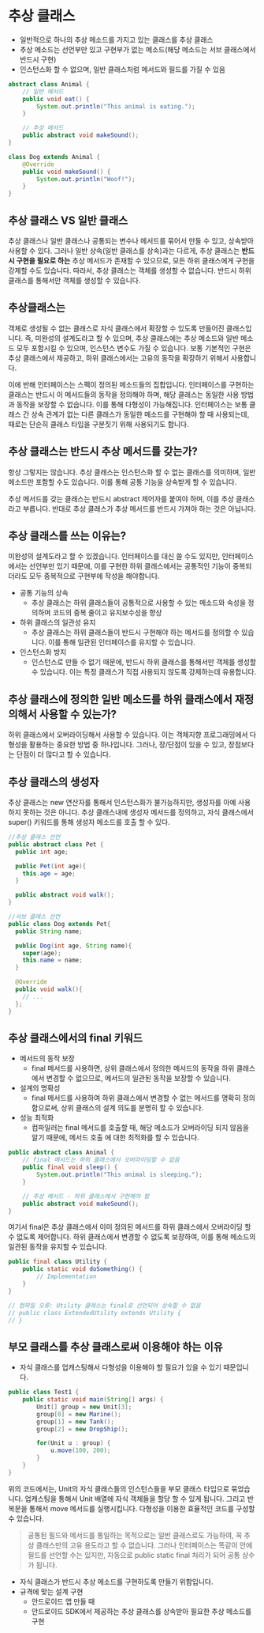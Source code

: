 # 추상 클래스

- 일반적으로 하나의 추상 메소드를 가지고 있는 클래스를 추상 클래스
- 추상 메소드는 선언부만 있고 구현부가 없는 메소드(해당 메소드는 서브 클래스에서 반드시 구현)
- 인스턴스화 할 수 없으며, 일반 클래스처럼 메서드와 필드를 가질 수 있음

```java
abstract class Animal {
    // 일반 메서드
    public void eat() {
        System.out.println("This animal is eating.");
    }

    // 추상 메서드
    public abstract void makeSound();
}

class Dog extends Animal {
    @Override
    public void makeSound() {
        System.out.println("Woof!");
    }
}
```

## 추상 클래스 VS 일반 클래스

추상 클래스나 일반 클래스나 공통되는 변수나 메서드를 묶어서 만들 수 있고, 상속받아 사용할 수 있다.
그러나 일반 상속(일반 클래스를 상속)과는 다르게, 추상 클래스는 **반드시 구현을 필요로 하는** 추상
메서드가 존재할 수 있으므로, 모든 하위 클래스에게 구현을 강제할 수도 있습니다. 따라서, 추상 클래스는
객체를 생성할 수 없습니다. 반드시 하위 클래스를 통해서만 객체를 생성할 수 있습니다.

## 추상클래스는

객체로 생성될 수 없는 클래스로 자식 클래스에서 확장할 수 있도록 만들어진 클래스입니다. 즉, 미완성의
설계도라고 할 수 있으며, 추상 클래스에는 추상 메소드와 일반 메소드 모두 포함시킬 수 있으며, 인스턴스
변수도 가질 수 있습니다. 보통 기본적인 구현은 추상 클래스에서 제공하고, 하위 클래스에서는 고유의
동작을 확장하기 위해서 사용합니다.

이에 반해 인터페이스는 스펙이 정의된 메소드들의 집합입니다. 인터페이스를 구현하는 클래스는 반드시 이
메서드들의 동작을 정의해야 하며, 해당 클래스는 동일한 사용 방법과 동작을 보장할 수 없습니다.
이를 통해 다형성이 가능해집니다. 인터페이스는 보통 클래스 간 상속 관계가 없는 다른 클래스가 동일한
메소드를 구현해야 할 때 사용되는데, 때로는 단순히 클래스 타입을 구분짓기 위해 사용되기도 합니다.

## 추상 클래스는 반드시 추상 메서드를 갖는가?

항상 그렇지는 않습니다. 추상 클래스는 인스턴스화 할 수 없는 클래스를 의미하며, 일반 메소드만 포함할 수도
있습니다. 이를 통해 공통 기능을 상속받게 할 수 있습니다.

추상 메서드를 갖는 클래스는 반드시 abstract 제어자를 붙여야 하며, 이를 추상 클래스라고 부릅니다.
반대로 추상 클래스가 추상 메서드를 반드시 가져야 하는 것은 아닙니다.

## 추상 클래스를 쓰는 이유는?

미완성의 설계도라고 할 수 있겠습니다. 인터페이스를 대신 쓸 수도 있지만, 인터페이스에서는 선언부만 있기
때문에, 이를 구현한 하위 클래스에서는 공통적인 기능이 중복되더라도 모두 중복적으로 구현부에 작성을
해야합니다.

- 공통 기능의 상속
  - 추상 클래스는 하위 클래스들이 공통적으로 사용할 수 있는 메소드와 속성을 정의하며 코드의 중복 줄이고
    유지보수성을 향상
- 하위 클래스의 일관성 유지
  - 추상 클래스는 하위 클래스들이 반드시 구현해야 하는 메서드를 정의할 수 있습니다. 이를 통해 일관된
    인터페이스를 유지할 수 있습니다.
- 인스턴스화 방지
  - 인스턴스로 만들 수 없기 때문에, 반드시 하위 클래스를 통해서만 객체를 생성할 수 있습니다.
    이는 특정 클래스가 직접 사용되지 않도록 강제하는데 유용합니다.

## 추상 클래스에 정의한 일반 메소드를 하위 클래스에서 재정의해서 사용할 수 있는가?

하위 클래스에서 오버라이딩해서 사용할 수 있습니다. 이는 객체지향 프로그래밍에서 다형성을 활용하는
중요한 방법 중 하나입니다. 그러나, 장/단점이 있을 수 있고, 장점보다는 단점이 더 많다고 할 수 있습니다.

## 추상 클래스의 생성자

추상 클래스는 new 연산자를 통해서 인스턴스화가 불가능하지만, 생성자를 아예 사용하지 못하는 것은 아니다.
추상 클래스내에 생성자 메서드를 정의하고, 자식 클래스에서 super() 키워드를 통해 생성자 메소드를
호출 할 수 있다.

```java
//추상 클래스 선언
public abstract class Pet {
  public int age;

  public Pet(int age){
    this.age = age;
  }

  public abstract void walk();
}

//서브 클래스 선언
public class Dog extends Pet{
  public String name;

  public Dog(int age, String name){
    super(age);
    this.name = name;
  }

  @Override
  public void walk(){
    // ...
  };
}
```

## 추상 클래스에서의 final 키워드

- 메서드의 동작 보장
  - final 메서드를 사용하면, 상위 클래스에서 정의한 메서드의 동작을 하위 클래스에서 변경할 수 없으므로,
    메서드의 일관된 동작을 보장할 수 있습니다.
- 설계의 명확성
  - final 메서드를 사용하여 하위 클래스에서 변경할 수 없는 메서드를 명확히 정의함으로써, 상위 클래스의
    설계 의도를 분명히 할 수 있습니다.
- 성능 최적화
  - 컴파일러는 final 메서드를 호출할 때, 해당 메소드가 오버라이딩 되지 않음을 알기 때문에, 메서드 호출
    에 대한 최적화를 할 수 있습니다.

```java
public abstract class Animal {
    // final 메서드는 하위 클래스에서 오버라이딩할 수 없음
    public final void sleep() {
        System.out.println("This animal is sleeping.");
    }

    // 추상 메서드 - 하위 클래스에서 구현해야 함
    public abstract void makeSound();
}
```

여기서 final은 추상 클래스에서 이미 정의된 메서드를 하위 클래스에서 오버라이딩 할 수 없도록 제어합니다.
하위 클래스에서 변경할 수 없도록 보장하여, 이를 통해 메소드의 일관된 동작을 유지할 수 있습니다.

```java
public final class Utility {
    public static void doSomething() {
        // Implementation
    }
}

// 컴파일 오류: Utility 클래스는 final로 선언되어 상속할 수 없음
// public class ExtendedUtility extends Utility {
// }
```

## 부모 클래스를 추상 클래스로써 이용해야 하는 이유

- 자식 클래스를 업캐스팅해서 다형성을 이용해야 할 필요가 있을 수 있기 때문입니다.

```java
public class Test1 {
    public static void main(String[] args) {
        Unit[] group = new Unit[3];
        group[0] = new Marine();
        group[1] = new Tank();
        group[2] = new DropShip();

        for(Unit u : group) {
            u.move(100, 200);
        }
    }
}
```

위의 코드에서는, Unit의 자식 클래스들의 인스턴스들을 부모 클래스 타입으로 묶었습니다. 업캐스팅을 통해서
Unit 배열에 자식 객체들을 할당 할 수 있게 됩니다. 그리고 반복문을 통해서 move 메서드를 실행시킵니다.
다형성을 이용한 효율적인 코드를 구성할 수 있습니다.

> 공통된 필드와 메서드를 통일하는 목적으로는 일반 클래스로도 가능하여, 꼭 추상 클래스만의 고유 용도라고
> 할 수 없습니다. 그러나 인터페이스는 똑같이 안에 필드를 선언할 수는 있지만, 자동으로 public static
> final 처리가 되어 공통 상수가 됩니다.

- 자식 클래스가 반드시 추상 메소드를 구현하도록 만들기 위함입니다.
- 규격에 맞는 설계 구현
  - 안드로이드 앱 만들 때
  - 안드로이드 SDK에서 제공하는 추상 클래스를 상속받아 필요한 추상 메소드를 구현
